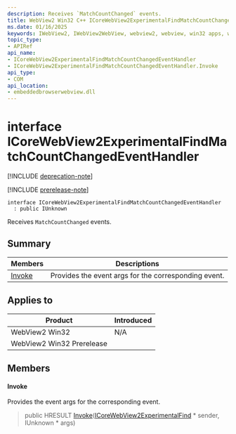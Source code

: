 ```yaml
---
description: Receives `MatchCountChanged` events.
title: WebView2 Win32 C++ ICoreWebView2ExperimentalFindMatchCountChangedEventHandler
ms.date: 01/16/2025
keywords: IWebView2, IWebView2WebView, webview2, webview, win32 apps, win32, edge, ICoreWebView2, ICoreWebView2Controller, browser control, edge html, ICoreWebView2ExperimentalFindMatchCountChangedEventHandler
topic_type: 
- APIRef
api_name:
- ICoreWebView2ExperimentalFindMatchCountChangedEventHandler
- ICoreWebView2ExperimentalFindMatchCountChangedEventHandler.Invoke
api_type:
- COM
api_location:
- embeddedbrowserwebview.dll
---
```


# interface ICoreWebView2ExperimentalFindMatchCountChangedEventHandler

[!INCLUDE [deprecation-note](../includes/deprecation-note.md)]

[!INCLUDE [prerelease-note](../includes/prerelease-note.md)]

```
interface ICoreWebView2ExperimentalFindMatchCountChangedEventHandler
  : public IUnknown
```

Receives `MatchCountChanged` events.

## Summary

 Members                        | Descriptions
--------------------------------|---------------------------------------------
[Invoke](#invoke) | Provides the event args for the corresponding event.

## Applies to

Product                         | Introduced
--------------------------------|---------------------------------------------
WebView2 Win32            |    N/A
WebView2 Win32 Prerelease |    

## Members

#### Invoke

Provides the event args for the corresponding event.

> public HRESULT [Invoke](#invoke)([ICoreWebView2ExperimentalFind](icorewebview2experimentalfind.md#icorewebview2experimentalfind) * sender, IUnknown * args)

